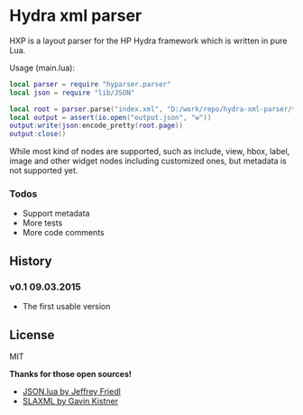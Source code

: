 # Hydra xml parser

HXP is a layout parser for the HP Hydra framework which is written in pure Lua.

Usage (main.lua):

```lua
local parser = require "hyparser.parser"
local json = require "lib/JSON"

local root = parser.parse("index.xml", "D:/work/repo/hydra-xml-parser/test/xml/")
local output = assert(io.open("output.json", "w"))
output:write(json:encode_pretty(root.page))
output:close()
```

While most kind of nodes are supported, such as include, view, hbox, label, image and other widget nodes including customized ones, but metadata is not supported yet.

### Todos

 - Support metadata
 - More tests
 - More code comments

## History

### v0.1 09.03.2015
+ The first usable version

License
----
MIT

**Thanks for those open sources!**
- [JSON.lua by Jeffrey Friedl](http://regex.info/blog/lua/json)
- [SLAXML by Gavin Kistner](http://github.com/Phrogz/SLAXML)